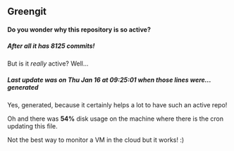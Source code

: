 ## Greengit

#### Do you wonder why this repository is so active?

##### After all it has 8125 commits!

But is it *really* active? Well...

##### Last update was on Thu Jan 16 at 09:25:01 when those lines were... generated

Yes, generated, because it certainly helps a lot to have such an active repo!

Oh and there was **54%** disk usage on the machine
where there is the cron updating this file.

Not the best way to monitor a VM in the cloud but it works! :)
